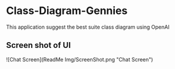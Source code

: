 # Class-Diagram-Gennies
This application suggest the best suite class diagram using OpenAI


## Screen shot of UI
![Chat Screen](ReadMe Img/ScreenShot.png "Chat Screen")

